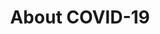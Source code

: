 ---
banner:
  content: 'You can set this component to ''display: true'' to show a banner at the
    top of the page.'
  display: false
  heading: This is a place to place urgent information
layout: category
name: basics
owner: CDC
questions:
- what-is-a-novel-coronavirus
- how-can-people-help-stop-stigma-related-to-covid-19
- what-treatments-are-available
- why-is-the-disease-called-covid-19
- how-can-i-manage-anxiety-stress
- why-might-someone-create-stigma
- what-does-the-mortality-rate-mean
- why-are-the-death-counts-different-from-provisional-counts
- why-do-some-numbers-differ-from-the-cdc-numbers
- what-are-essential-industries
- is-there-a-list-of-essential-industries
- donations-to-charities
- covid-19-guidance-in-multiple-languages

title: About COVID-19
---